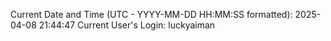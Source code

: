 Current Date and Time (UTC - YYYY-MM-DD HH:MM:SS formatted): 2025-04-08 21:44:47
Current User's Login: luckyaiman
